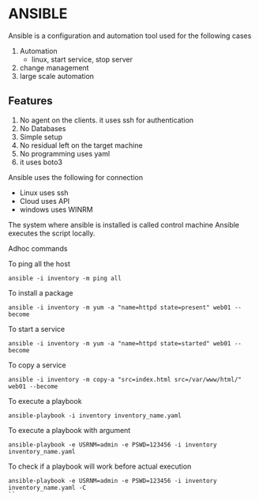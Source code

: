 # ANSIBLE

Ansible is a configuration and automation tool used for the following cases

1. Automation
    - linux, start service, stop server
2. change management
3. large scale automation

## Features
1. No agent on the clients. it uses ssh for authentication
2. No Databases
3. Simple setup
4. No residual left on the target machine
5. No programming uses yaml
6. it uses boto3

Ansible uses the following for connection
* Linux uses ssh
* Cloud uses API
* windows uses WINRM

The system where ansible is installed is called control machine
Ansible executes the script locally.


Adhoc commands

To ping all the host
```
ansible -i inventory -m ping all
```

To install a package
```
ansible -i inventory -m yum -a "name=httpd state=present" web01 --become
```

To start a service
```
ansible -i inventory -m yum -a "name=httpd state=started" web01 --become
```


To copy a service
```
ansible -i inventory -m copy-a "src=index.html src=/var/www/html/" web01 --become
```

To execute a playbook
```
ansible-playbook -i inventory inventory_name.yaml
```


To execute a playbook with argument
```
ansible-playbook -e USRNM=admin -e PSWD=123456 -i inventory inventory_name.yaml 
```


To check if a playbook will work before actual execution
```
ansible-playbook -e USRNM=admin -e PSWD=123456 -i inventory inventory_name.yaml -C
``